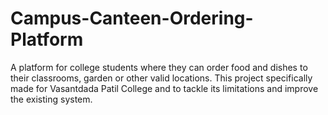 # Campus-Canteen-Ordering-Platform
A platform for college students where they can order food and dishes to their classrooms, garden or other valid locations. This project specifically made for Vasantdada Patil College and to tackle its limitations and improve the existing system.
